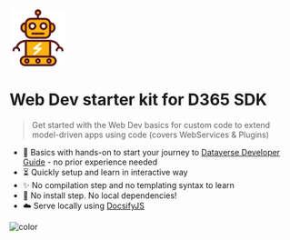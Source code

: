 <img src="images/robot.png" height="100px"/>

<h1 id="cover-heading">
  Web Dev starter kit for D365 SDK
</h1>

>Get started with the Web Dev basics for custom code to extend model-driven apps using code (covers WebServices & Plugins) 

- :nut_and_bolt: Basics with hands-on to start your journey to [Dataverse Developer Guide](https://learn.microsoft.com/en-us/power-apps/developer/data-platform/overview) - no prior experience needed
- :hourglass_flowing_sand: Quickly setup and learn in interactive way
- :sparkles: No compilation step and no templating syntax to learn
- :pushpin: No install step. No local dependencies!
- :cloud: Serve locally using [DocsifyJS](https://docsify.js.org/)

![color](#eeefef)
